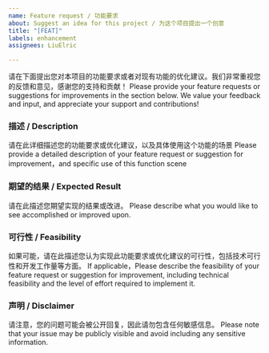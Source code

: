 ```yaml
---
name: Feature request / 功能要求
about: Suggest an idea for this project / 为这个项目提出一个创意
title: "[FEAT]"
labels: enhancement
assignees: LiuElric

---
```


请在下面提出您对本项目的功能要求或者对现有功能的优化建议。我们非常重视您的反馈和意见，感谢您的支持和贡献！
Please provide your feature requests or suggestions for improvements in the section below. We value your feedback and input, and appreciate your support and contributions!
### 描述 / Description
请在此详细描述您的功能要求或优化建议，以及具体使用这个功能的场景
Please provide a detailed description of your feature request or suggestion for improvement，and specific use of this function scene
### 期望的结果 / Expected Result
请在此描述您期望实现的结果或改进。
Please describe what you would like to see accomplished or improved upon.
### 可行性 / Feasibility
如果可能，请在此描述您认为实现此功能要求或优化建议的可行性，包括技术可行性和开发工作量等方面。
If applicable，Please describe the feasibility of your feature request or suggestion for improvement, including technical feasibility and the level of effort required to implement it.
### 声明 / Disclaimer
请注意，您的问题可能会被公开回复，因此请勿包含任何敏感信息。
Please note that your issue may be publicly visible and avoid including any sensitive information.
